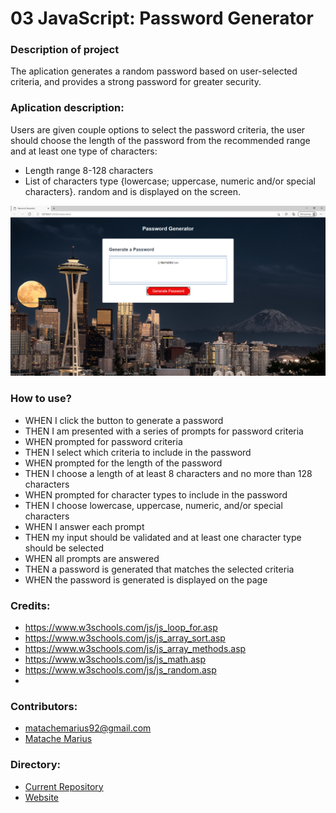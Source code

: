 # 03 JavaScript: Password Generator

### Description of project
The aplication generates a random password based on user-selected criteria, and provides a strong password for greater security. 

### Aplication description:
Users are given couple options to select the password criteria, the user should choose the length of the password from the recommended range and at least one type of characters:
* Length range 8-128 characters
* List of characters type {lowercase; uppercase, numeric and/or special characters}.
random and is displayed on the screen.




![Home test <768px](./image/1.png)



### How to use?
- WHEN I click the button to generate a password
- THEN I am presented with a series of prompts for password criteria
- WHEN prompted for password criteria
- THEN I select which criteria to include in the password
- WHEN prompted for the length of the password
- THEN I choose a length of at least 8 characters and no more than 128 characters
- WHEN prompted for character types to include in the password
- THEN I choose lowercase, uppercase, numeric, and/or special characters
- WHEN I answer each prompt
- THEN my input should be validated and at least one character type should be selected
- WHEN all prompts are answered
- THEN a password is generated that matches the selected criteria
- WHEN the password is generated is displayed on the page

### Credits:
* https://www.w3schools.com/js/js_loop_for.asp
* https://www.w3schools.com/js/js_array_sort.asp
* https://www.w3schools.com/js/js_array_methods.asp
* https://www.w3schools.com/js/js_math.asp
* https://www.w3schools.com/js/js_random.asp
*

### Contributors:

* matachemarius92@gmail.com
* [Matache Marius](https://github.com/MatacheMarius)
### Directory:
* [Current Repository](https://github.com/MatacheMarius/H3_Password_Generato)
* [Website](https://matachemarius.github.io/H3_Password_Generato/.)
